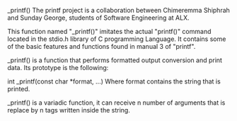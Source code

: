 _printf() The printf project is a collaboration between Chimeremma Shiphrah and Sunday George, students of Software Engineering at ALX.

This function named "_printf()" imitates the actual "printf()" command located in the stdio.h library of C programming Language. It contains some of the basic features and functions found in manual 3 of "printf".

_printf() is a function that performs formatted output conversion and print data. Its prototype is the following:

int _printf(const char *format, ...) Where format contains the string that is printed.

_printf() is a variadic function, it can receive n number of arguments that is replace by n tags written inside the string.
